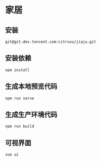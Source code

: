 # 家居

## 安装

    git@git.dev.tencent.com:citrusu/jiaju.git

## 安装依赖
```
npm install
```

## 生成本地预览代码
```
npm run serve
```

## 生成生产环境代码
```
npm run build
```
## 可视界面

    vue ui
